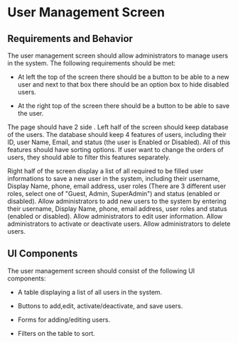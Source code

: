 # User Management Screen

## Requirements and Behavior

The user management screen should allow administrators to manage users
in the system. The following requirements should be met:

- At left the top of the screen there should be a button to be able to a
new user and next to that box there should be an option box to hide
disabled users.

- At the right top of the screen there should be a button to be able to
save the user.

The page should have 2 side . Left half of the screen should keep
database of the users. The database should keep 4 features of users,
including their ID, user Name, Email, and status (the user is Enabled or
Disabled). All of this features should have sorting options. If user
want to change the orders of users, they should able to filter this
features separately.

Right half of the screen display a list of all required to be filled
user informations to save a new user in the system, including their
username, Display Name, phone, email address, user roles (There are 3
different user roles, select one of "Guest, Admin, SuperAdmin") and
status (enabled or disabled). Allow administrators to add new users to
the system by entering their username, Display Name, phone, email
address, user roles and status (enabled or disabled). Allow
administrators to edit user information. Allow administrators to
activate or deactivate users. Allow administrators to delete users.

## UI Components

The user management screen should consist of the following UI
components:

- A table displaying a list of all users in the system.

- Buttons to add,edit, activate/deactivate, and save users. 

- Forms for adding/editing users.

- Filters on the table to sort.


